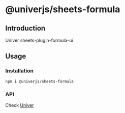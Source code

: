 # @univerjs/sheets-formula

## Introduction

Univer sheets-plugin-formula-ui

## Usage
### Installation
```shell
npm i @univerjs/sheets-formula
```

### API
Check [Univer](https://github.com/dream-num/univer/)
